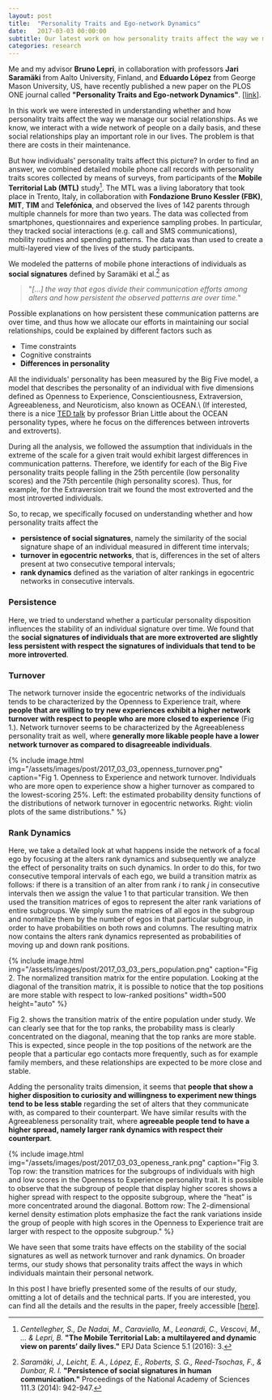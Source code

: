 ```yaml
---
layout: post
title:  "Personality Traits and Ego-network Dynamics"
date:   2017-03-03 00:00:00
subtitle: Our latest work on how personality traits affect the way we manage our social relationships published on the PLOS ONE journal!
categories: research
---
```


Me and my advisor **Bruno Lepri**, in collaboration with professors **Jari Saramäki** from Aalto University, Finland, and **Eduardo López** from George Mason University, US, have recently published a new paper on the PLOS ONE journal called **"Personality Traits and Ego-network Dynamics"**. [[link]][plos-pers].

In this work we were interested in understanding whether and how personality traits affect the way we manage our social relationships. As we know, we interact with a wide network of people on a daily basis, and these social relationships play an important role in our lives. The problem is that there are costs in their maintenance. 

But how individuals' personality traits affect this picture? In order to find an answer, we combined detailed mobile phone call records with personality traits scores collected by means of surveys, from participants of the **Mobile Territorial Lab (MTL)** study[^1].
The MTL was a living laboratory that took place in Trento, Italy, in collaboration with **Fondazione Bruno Kessler (FBK)**, **MIT**, **TIM** and **Telefónica**, and observed the lives of 142 parents through multiple channels for more than two years. The data was collected from smartphones, questionnaires and experience sampling probes. In particular, they tracked social interactions (e.g. call and SMS communications), mobility routines and spending patterns. The data was than used to create a multi-layered view of the lives of the study participants.

We modeled the patterns of mobile phone interactions of individuals as **social signatures** defined by Saramäki et al.[^2] as
> "*[...] the way that egos divide their communication efforts among alters and how persistent the observed patterns are over time.*"

Possible explanations on how persistent these communication patterns are over time, and thus how we allocate our efforts in maintaining our social relationships, could be explained by different factors such as
* Time constraints
* Cognitive constraints
* **Differences in personality**

All the individuals' personality has been measured by the Big Five model, a model that describes the personality of an individual with five dimensions defined as Openness to Experience, Conscientiousness, Extraversion, Agreeableness, and Neuroticism, also known as OCEAN.\\
(If interested, there is a nice [TED talk][ted-little] by professor Brian Little about the OCEAN personality types, where he focus on the differences between introverts and extroverts). 

During all the analysis, we followed the assumption that individuals in the extreme of the scale for a given trait would exhibit largest differences in communication patterns. Therefore, we identify for each of the Big Five personality traits people falling in the 25th percentile (low personality scores) and the 75th percentile (high personality scores). Thus, for example, for the Extraversion trait we found the most extroverted and the most introverted individuals.

So, to recap, we specifically focused on understanding whether and how personality traits affect the 
* **persistence of social signatures**, namely the similarity of the social signature shape of an individual measured in different time intervals;
* **turnover in egocentric networks**, that is, differences in the set of alters present at two consecutive temporal intervals;
* **rank dynamics** defined as the variation of alter rankings in egocentric networks in consecutive intervals.

### Persistence
Here, we tried to understand whether a particular personality disposition influences the stability of an individual signature over time. We found that the **social signatures of individuals that are more extroverted are slightly less persistent with respect the signatures of individuals that tend to be more introverted**.


### Turnover
The network turnover inside the egocentric networks of the individuals tends to be characterized by the Openness to
Experience trait, where **people that are willing to try new experiences exhibit a higher network turnover with respect to people who are more closed to experience** (Fig 1.). Network turnover seems to be characterized by the Agreeableness personality trait as well, where **generally more likable people have a lower network turnover as compared to disagreeable individuals**.

{% include image.html
   img="/assets/images/post/2017_03_03_openness_turnover.png"
   caption="Fig 1. Openness to Experience and network turnover. Individuals who are more open to experience show a higher turnover as compared to the lowest-scoring 25%. Left:  the estimated probability density functions of the distributions of network turnover in egocentric networks.  Right:  violin plots of the same distributions."
%}

### Rank Dynamics
Here, we take a detailed look at what happens inside the network of a focal ego by focusing at the alters
rank dynamics and subsequently we analyze the effect of personality traits on such  dynamics. In order to do this, for two consecutive temporal intervals of each ego, we build a transition matrix as  follows:  if  there  is  a  transition  of  an alter from rank *i* to rank *j* in consecutive intervals then we assign the value 1 to that particular transition.
We then used the transition matrices of egos to represent the alter rank variations of entire subgroups. We simply sum the matrices of all egos in the subgroup and normalize them by the number of egos in that particular subgroup, in order to have probabilities on both rows and columns.
The resulting matrix now contains the alters rank dynamics represented as probabilities of moving up and down rank positions. 


{% include image.html
   img="/assets/images/post/2017_03_03_pers_population.png"
   caption="Fig 2. The normalized transition matrix for the entire population. Looking at the diagonal of the transition matrix, it is possible to notice that the top positions are more stable with respect to low-ranked positions"
   width=500
   height="auto"
%}

Fig 2. shows the transition matrix of the entire population under study. We can clearly see that for the top ranks, the probability mass is clearly concentrated on the diagonal, meaning that the top ranks are more stable.  This is expected, since people in the top positions of the network are the people that a particular ego contacts
more frequently, such as for example family members, and these relationships are expected to be more close and stable. 

Adding the personality traits dimension, it seems that **people that show a higher disposition to curiosity and willingness to experiment new things tend to be less stable** regarding the set of alters that they communicate with, as compared to their counterpart. We have similar results with the Agreeableness personality trait, where **agreeable people tend to have a higher spread, namely larger rank dynamics with respect their counterpart**.


{% include image.html
   img="/assets/images/post/2017_03_03_openess_rank.png"
   caption="Fig 3. Top row: the transition matrices for the subgroups of individuals with high and low scores in the Openness to Experience personality trait. It is possible to observe that the subgroup of people that display higher scores shows a higher spread with respect to the opposite subgroup, where the “heat” is more concentrated around the diagonal. Bottom  row:  The  2-dimensional  kernel density estimation plots emphasize the fact the rank variations inside the group of people with high scores in the Openness to Experience trait are larger with respect to the opposite subgroup."
%}


We have seen that some traits have effects on the stability of the social signatures as well as network turnover and rank dynamics. On broader terms, our study shows that personality traits affect the ways in which individuals maintain their personal network.

In this post I have briefly presented some of the results of our study, omitting a lot of details and the technical parts. If you are interested, you can find all the details and the results in the paper, freely accessible [[here]][plos-pers].

[^1]: *Centellegher, S., De Nadai, M., Caraviello, M., Leonardi, C., Vescovi, M., ... & Lepri, B.* **"The Mobile Territorial Lab: a multilayered and dynamic view on parents’ daily lives."** EPJ Data Science 5.1 (2016): 3.

[^2]: *Saramäki, J., Leicht, E. A., López, E., Roberts, S. G., Reed-Tsochas, F., & Dunbar, R. I.* **"Persistence of social signatures in human communication."** Proceedings of the National Academy of Sciences 111.3 (2014): 942-947.





[plos-pers]: http://journals.plos.org/plosone/article?id=10.1371/journal.pone.0173110
[ted-little]: https://www.ted.com/talks/brian_little_who_are_you_really_the_puzzle_of_personality